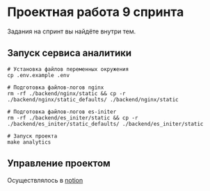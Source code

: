 # Проектная работа 9 спринта

Задания на спринт вы найдёте внутри тем.

## Запуск сервиса аналитики
```
# Установка файлов переменных окружения
cp .env.example .env 

# Подготовка файлов-логов nginx
rm -rf ./backend/nginx/static && cp -r ./backend/nginx/static_defaults/ ./backend/nginx/static

# Подготовка файлов-логов es-initer
rm -rf ./backend/es_initer/static && cp -r ./backend/es_initer/static_defaults/ ./backend/es_initer/static

# Запуск проекта
make analytics
```

## Управление проектом 
Осуществлялось в [notion](https://obtainable-stinger-44c.notion.site/1fb8cf0aecb348b5b56f03c59865be3a?v=605f36748e354f83b93182ffccffff16)
